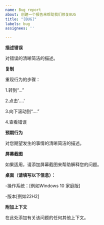 ```yaml
---
name: Bug report
about: 创建一个报告来帮助我们修复BUG
title: "[BUG]"
labels: bug
assignees: ''

---
```


**描述错误**

对错误的清晰简洁的描述。

**复制**

重现行为的步骤：

1.转到“...”

2.点击'....'

3.向下滚动到“....”

4.查看错误

**预期行为**

对您期望发生的事情的清晰简洁的描述。

**屏幕截图**

如果适用，请添加屏幕截图来帮助解释您的问题。

**桌面（请填写以下信息）：**

-操作系统：[例如Windows 10 家庭版]

-版本[例如22H2]

**附加上下文**

在此处添加有关该问题的任何其他上下文。
